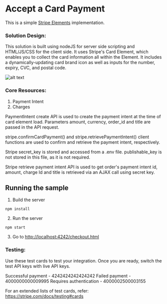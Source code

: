 # Accept a Card Payment

This is a simple [Stripe Elements](https://stripe.com/docs/payments/accept-a-payment?platform=web&lang=php&client=html&integration=checkout&ui=elements) implementation.

### Solution Design: 

This solution is built using nodeJS for server side scripting and HTML/JS/CSS for the client side. It uses Stripe's Card Element, which enables you to collect the card information all within the Element. It includes a dynamically-updating card brand icon as well as inputs for the number, expiry, CVC, and postal code. 

![alt text](https://github.com/tarini86/stripe_elements/blob/main/images/Stripe_payments_sequence_diagram.png)

### Core Resources:
1. Payment Intent
2. Charges

PaymentIntent create API is used to create the payment intent at the time of card element load. Parameters amount, currency, order_id and title are passed in the API request. 

stripe.confirmCardPayment() and stripe.retrievePaymentIntent() client functions are used to confirm and retrieve the payment intent, respectively. 

Stripe secret_key is stored and accessed from a .env file. publishable_key is not stored in this file, as it is not required. 

Stripe retrieve payment intent API is used to get order's payment intent id, amount, charge Id and title is retrieved via an AJAX call using secret key. 


## Running the sample

1. Build the server

```
npm install
```

2. Run the server

```
npm start
```

3. Go to [http://localhost:4242/checkout.html](http://localhost:4242/checkout.html)

### Testing: 

Use these test cards to test your integration. Once you are ready, switch the test API keys with live API keys.

Successful payment - 4242424242424242
Failed payment - 4000000000009995
Requires authentication - 4000002500003155

For an extended lists of test cards, refer: https://stripe.com/docs/testing#cards